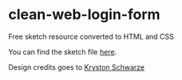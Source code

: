 # clean-web-login-form

Free sketch resource converted to HTML and CSS

You can find the sketch file [here](https://www.sketchappsources.com/free-source/3805-clean-web-login-form-sketch-freebie-resource.html).

Design credits goes to [Kryston Schwarze](https://www.sketchappsources.com/contributor/krystonschwarze)
